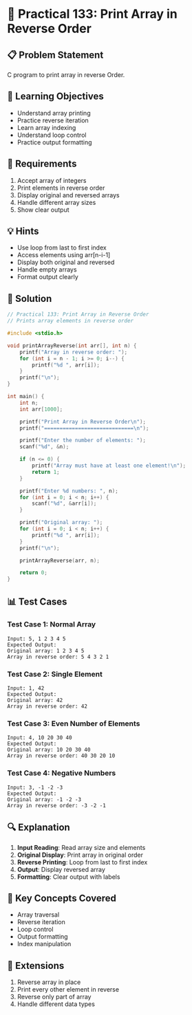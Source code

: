# 🎯 Practical 133: Print Array in Reverse Order

## 📋 Problem Statement

C program to print array in reverse Order.

## 🎯 Learning Objectives

- Understand array printing
- Practice reverse iteration
- Learn array indexing
- Understand loop control
- Practice output formatting

## 📝 Requirements

1. Accept array of integers
2. Print elements in reverse order
3. Display original and reversed arrays
4. Handle different array sizes
5. Show clear output

## 💡 Hints

- Use loop from last to first index
- Access elements using arr[n-i-1]
- Display both original and reversed
- Handle empty arrays
- Format output clearly

## 🔧 Solution

```c
// Practical 133: Print Array in Reverse Order
// Prints array elements in reverse order

#include <stdio.h>

void printArrayReverse(int arr[], int n) {
    printf("Array in reverse order: ");
    for (int i = n - 1; i >= 0; i--) {
        printf("%d ", arr[i]);
    }
    printf("\n");
}

int main() {
    int n;
    int arr[1000];

    printf("Print Array in Reverse Order\n");
    printf("=============================\n");

    printf("Enter the number of elements: ");
    scanf("%d", &n);

    if (n <= 0) {
        printf("Array must have at least one element!\n");
        return 1;
    }

    printf("Enter %d numbers: ", n);
    for (int i = 0; i < n; i++) {
        scanf("%d", &arr[i]);
    }

    printf("Original array: ");
    for (int i = 0; i < n; i++) {
        printf("%d ", arr[i]);
    }
    printf("\n");

    printArrayReverse(arr, n);

    return 0;
}
```

## 📊 Test Cases

### Test Case 1: Normal Array
```
Input: 5, 1 2 3 4 5
Expected Output:
Original array: 1 2 3 4 5
Array in reverse order: 5 4 3 2 1
```

### Test Case 2: Single Element
```
Input: 1, 42
Expected Output:
Original array: 42
Array in reverse order: 42
```

### Test Case 3: Even Number of Elements
```
Input: 4, 10 20 30 40
Expected Output:
Original array: 10 20 30 40
Array in reverse order: 40 30 20 10
```

### Test Case 4: Negative Numbers
```
Input: 3, -1 -2 -3
Expected Output:
Original array: -1 -2 -3
Array in reverse order: -3 -2 -1
```

## 🔍 Explanation

1. **Input Reading**: Read array size and elements
2. **Original Display**: Print array in original order
3. **Reverse Printing**: Loop from last to first index
4. **Output**: Display reversed array
5. **Formatting**: Clear output with labels

## 🎯 Key Concepts Covered

- Array traversal
- Reverse iteration
- Loop control
- Output formatting
- Index manipulation

## 🚀 Extensions

1. Reverse array in place
2. Print every other element in reverse
3. Reverse only part of array
4. Handle different data types